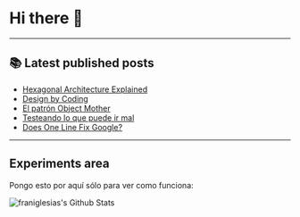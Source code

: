 # Hi there 👋

<!--
**franiglesias/franiglesias** is a ✨ _special_ ✨ repository because its `README.md` (this file) appears on your GitHub profile.

Here are some ideas to get you started:

- 🔭 I’m currently working on ...
- 🌱 I’m currently learning ...
- 👯 I’m looking to collaborate on ...
- 🤔 I’m looking for help with ...
- 💬 Ask me about ...
- 📫 How to reach me: ...
- 😄 Pronouns: ...
- ⚡ Fun fact: ...
-->


---

## 📚 Latest published posts
<!-- TB-FEED:START -->
- [Hexagonal Architecture Explained](https://franiglesias.github.io/hexagonal-explained/)
- [Design by Coding](https://franiglesias.github.io/Design-by-Coding/)
- [El patrón Object Mother](https://franiglesias.github.io/object-mother-2/)
- [Testeando lo que puede ir mal](https://franiglesias.github.io/sad-path-tests/)
- [Does One Line Fix Google?](https://franiglesias.github.io/Does-One-Line-Fix-Google/)
<!-- TB-FEED:END -->


---

## Experiments area

Pongo esto por aquí sólo para ver como funciona:

<img alt="franiglesias's Github Stats" src="https://github-readme-stats.vercel.app/api?username=franiglesias&show_icons=true&hide_border=true" />
